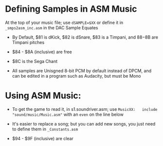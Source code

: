 # Defining Samples in ASM Music

At the top of your music file; use `dSAMPLE=$XX` or define it in `_smps2asm_inc.asm` in the DAC Sample Equates

* By Default, $81 is dKick, $82 is dSnare, $83 is a Timpani, and $88-$8B are Timpani pitches

* $84 - $8A (inclusive) are free

* $8C is the Sega Chant

* All samples are Unisgned 8-bit PCM by default instead of DPCM, and can be edited in a program such as Audacity, but must be Mono

# Using ASM Music:

* To get the game to read it, in s1.soundriver.asm; use `MusicXX:	include	"sound/music/Music.asm"` with an `even` on the line below

* It's easier to replace a song; but you can add new songs, you just need to define them in `_Constants.asm`

* $94 - $9F (inclusive) are clear
